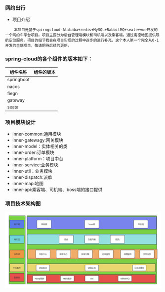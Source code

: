 ### 网约出行
- 项目介绍
```angular2html
    本项目是基于spirngcloud-Alibaba+redis+MySQL+RabbitMQ+seate+vue开发的一个网约车平台项目。项目主要分为后台管理端模块和司机端以及乘客端。通过高德地图提供导航定位服务。项目的细节我会在项目实现的过程中逐步的进行补充，这个本人第一个完全从0-1开发的全端项目，敬请期待后续的更新。
```
### spring-cloud的各个组件的版本如下：
| 组件名称 | 组件的版本 |
|------|--|
| springboot |  |
| nacos |  |
| fiegn |  |
| gateway |  |
| seata |  |
    
### 项目模块设计
- inner-common:通用模块
- inner-gatewagy:网关模块
- inner-model：实体相关的类
- inner-order:订单模块
- inner-platform：项目中台
- inner-service:业务模块
- inner-util：业务模块
- inner-dispatch:派单
- inner-map:地图
- inner-api:乘客端、司机端、boss端的接口提供
### 项目技术架构图
![项目技术架构图](./img/系统架构图.jpg)
```angular2html

```

